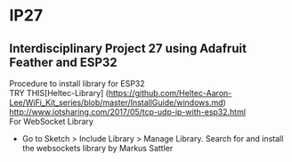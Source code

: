 IP27
===
Interdisciplinary Project 27 using Adafruit Feather and ESP32 
---
Procedure to install library for ESP32  
TRY THIS[Heltec-Library] (https://github.com/Heltec-Aaron-Lee/WiFi_Kit_series/blob/master/InstallGuide/windows.md)  
http://www.iotsharing.com/2017/05/tcp-udp-ip-with-esp32.html  
For WebSocket Library  
* Go to Sketch > Include Library > Manage Library. Search for and install the websockets library by Markus Sattler 


